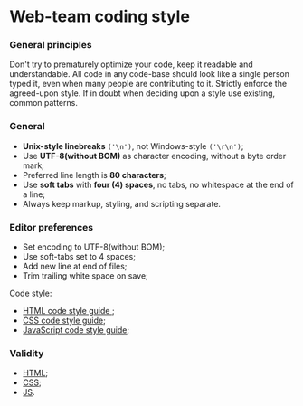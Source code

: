 # Web-team coding style

### General principles
Don't try to prematurely optimize your code, keep it readable and understandable. All code in any code-base should look like a single person typed it, even when many people are contributing to it. Strictly enforce the agreed-upon style. If in doubt when deciding upon a style use existing, common patterns.

### General
* **Unix-style linebreaks** ``('\n')``, not Windows-style ``('\r\n')``;
* Use **UTF-8(without BOM)** as character encoding, without a byte order mark;
* Preferred line length is **80 characters**;
* Use **soft tabs** with **four (4) spaces**, no tabs, no whitespace at the end of a line;
* Always keep markup, styling, and scripting separate.

### Editor preferences
* Set encoding to UTF-8(without BOM);
* Use soft-tabs set to 4 spaces;
* Add new line at end of files;
* Trim trailing white space on save;

Code style:
* [HTML code style guide ](./html/readme.md);
* [CSS code style guide](./css/readme.md);
* [JavaScript code style guide](./js/readme.md);

### Validity
* [HTML](http://validator.w3.org/nu/);
* [CSS](http://jigsaw.w3.org/css-validator/);
* [JS](http://jshint.com/).
